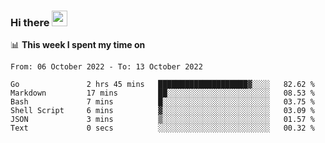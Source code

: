 ### Hi there <a href="https://www.gautamkrishnar.com/"><img src="https://media.giphy.com/media/hvRJCLFzcasrR4ia7z/giphy.gif" width="25px"></a>

📊 **This week I spent my time on**

<!--START_SECTION:waka-->

```text
From: 06 October 2022 - To: 13 October 2022

Go               2 hrs 45 mins   ████████████████████▓░░░░   82.62 %
Markdown         17 mins         ██░░░░░░░░░░░░░░░░░░░░░░░   08.53 %
Bash             7 mins          █░░░░░░░░░░░░░░░░░░░░░░░░   03.75 %
Shell Script     6 mins          ▓░░░░░░░░░░░░░░░░░░░░░░░░   03.09 %
JSON             3 mins          ▒░░░░░░░░░░░░░░░░░░░░░░░░   01.57 %
Text             0 secs          ░░░░░░░░░░░░░░░░░░░░░░░░░   00.32 %
```

<!--END_SECTION:waka-->
